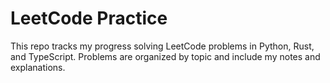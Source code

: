 # LeetCode Practice

This repo tracks my progress solving LeetCode problems in Python, Rust, and TypeScript. Problems are organized by topic and include my notes and explanations.
